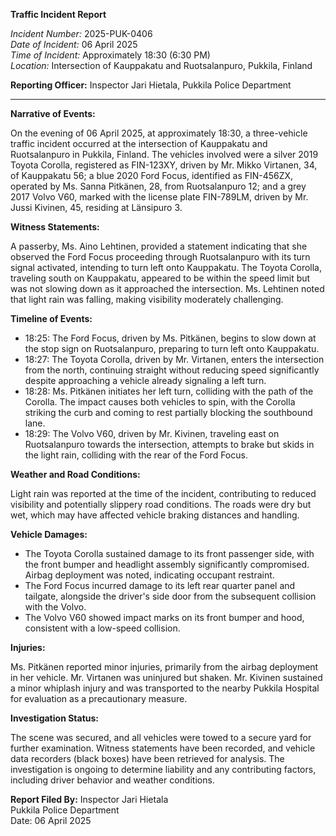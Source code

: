 **Traffic Incident Report**

*Incident Number:* 2025-PUK-0406  
*Date of Incident:* 06 April 2025  
*Time of Incident:* Approximately 18:30 (6:30 PM)  
*Location:* Intersection of Kauppakatu and Ruotsalanpuro, Pukkila, Finland  

**Reporting Officer:** Inspector Jari Hietala, Pukkila Police Department

---

**Narrative of Events:**

On the evening of 06 April 2025, at approximately 18:30, a three-vehicle traffic incident occurred at the intersection of Kauppakatu and Ruotsalanpuro in Pukkila, Finland. The vehicles involved were a silver 2019 Toyota Corolla, registered as FIN-123XY, driven by Mr. Mikko Virtanen, 34, of Kauppakatu 56; a blue 2020 Ford Focus, identified as FIN-456ZX, operated by Ms. Sanna Pitkänen, 28, from Ruotsalanpuro 12; and a grey 2017 Volvo V60, marked with the license plate FIN-789LM, driven by Mr. Jussi Kivinen, 45, residing at Länsipuro 3.

**Witness Statements:**

A passerby, Ms. Aino Lehtinen, provided a statement indicating that she observed the Ford Focus proceeding through Ruotsalanpuro with its turn signal activated, intending to turn left onto Kauppakatu. The Toyota Corolla, traveling south on Kauppakatu, appeared to be within the speed limit but was not slowing down as it approached the intersection. Ms. Lehtinen noted that light rain was falling, making visibility moderately challenging.

**Timeline of Events:**

- 18:25: The Ford Focus, driven by Ms. Pitkänen, begins to slow down at the stop sign on Ruotsalanpuro, preparing to turn left onto Kauppakatu.
- 18:27: The Toyota Corolla, driven by Mr. Virtanen, enters the intersection from the north, continuing straight without reducing speed significantly despite approaching a vehicle already signaling a left turn.
- 18:28: Ms. Pitkänen initiates her left turn, colliding with the path of the Corolla. The impact causes both vehicles to spin, with the Corolla striking the curb and coming to rest partially blocking the southbound lane.
- 18:29: The Volvo V60, driven by Mr. Kivinen, traveling east on Ruotsalanpuro towards the intersection, attempts to brake but skids in the light rain, colliding with the rear of the Ford Focus.

**Weather and Road Conditions:**

Light rain was reported at the time of the incident, contributing to reduced visibility and potentially slippery road conditions. The roads were dry but wet, which may have affected vehicle braking distances and handling.

**Vehicle Damages:**

- The Toyota Corolla sustained damage to its front passenger side, with the front bumper and headlight assembly significantly compromised. Airbag deployment was noted, indicating occupant restraint.
- The Ford Focus incurred damage to its left rear quarter panel and tailgate, alongside the driver's side door from the subsequent collision with the Volvo.
- The Volvo V60 showed impact marks on its front bumper and hood, consistent with a low-speed collision.

**Injuries:**

Ms. Pitkänen reported minor injuries, primarily from the airbag deployment in her vehicle. Mr. Virtanen was uninjured but shaken. Mr. Kivinen sustained a minor whiplash injury and was transported to the nearby Pukkila Hospital for evaluation as a precautionary measure.

**Investigation Status:**

The scene was secured, and all vehicles were towed to a secure yard for further examination. Witness statements have been recorded, and vehicle data recorders (black boxes) have been retrieved for analysis. The investigation is ongoing to determine liability and any contributing factors, including driver behavior and weather conditions.

**Report Filed By:** Inspector Jari Hietala  
Pukkila Police Department  
Date: 06 April 2025